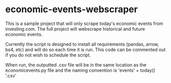 # economic-events-webscraper

This is a sample project that will only scrape today's economic events from investing.com. The full project will webscrape historical and future economic events.

Currently the script is designed to install all requirements (pandas, arrow, bs4, etc) and will do so each time it is run. This code can be commented out if you do not wish to schedule the script.

When run, the outputted .csv file will be in the same location as the economicevents.py file and the naming convention is 'events' + today() '.csv'
